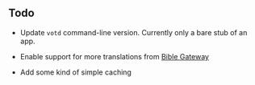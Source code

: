 ## Todo

* Update `votd` command-line version. Currently only a bare stub of an app.

* Enable support for more translations from [Bible Gateway](http://www.biblegateway.com/usage/votd/docs/)

* Add some kind of simple caching